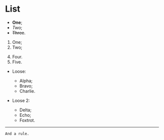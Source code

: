 # List

*   **One**;
*   _Two_;
*   ~~Three~~.

1. One;
2. Two;

<!--  -->

4. Four.
5. Five.

*   Loose:

    -   Alpha;
    -   Bravo;
    -   Charlie.

*   Loose 2:

    +   Delta;
    +   Echo;
    +   Foxtrot.

*   ***

    And a rule.
